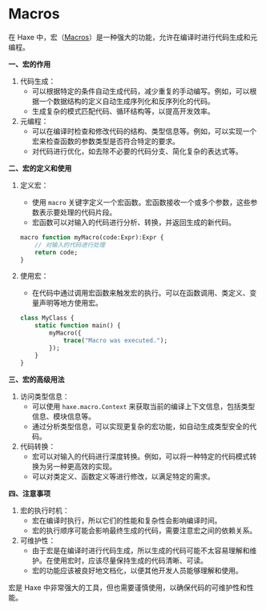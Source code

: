 # Macros

在 Haxe 中，宏（[Macros](https://haxe.org/manual/macro.html)）是一种强大的功能，允许在编译时进行代码生成和元编程。

**一、宏的作用**

1. 代码生成：
   * 可以根据特定的条件自动生成代码，减少重复的手动编写。例如，可以根据一个数据结构的定义自动生成序列化和反序列化的代码。
   * 生成复杂的模式匹配代码、循环结构等，以提高开发效率。
2. 元编程：
   * 可以在编译时检查和修改代码的结构、类型信息等。例如，可以实现一个宏来检查函数的参数类型是否符合特定的要求。
   * 对代码进行优化，如去除不必要的代码分支、简化复杂的表达式等。

**二、宏的定义和使用**

1.  定义宏：

    * 使用 `macro` 关键字定义一个宏函数。宏函数接收一个或多个参数，这些参数表示要处理的代码片段。
    * 宏函数可以对输入的代码进行分析、转换，并返回生成的新代码。

    ```haxe
    macro function myMacro(code:Expr):Expr {
        // 对输入的代码进行处理
        return code;
    }
    ```
2.  使用宏：

    * 在代码中通过调用宏函数来触发宏的执行。可以在函数调用、类定义、变量声明等地方使用宏。

    ```haxe
    class MyClass {
        static function main() {
            myMacro({
                trace("Macro was executed.");
            });
        }
    }
    ```

**三、宏的高级用法**

1. 访问类型信息：
   * 可以使用 `haxe.macro.Context` 来获取当前的编译上下文信息，包括类型信息、模块信息等。
   * 通过分析类型信息，可以实现更复杂的宏功能，如自动生成类型安全的代码。
2. 代码转换：
   * 宏可以对输入的代码进行深度转换。例如，可以将一种特定的代码模式转换为另一种更高效的实现。
   * 可以对类定义、函数定义等进行修改，以满足特定的需求。

**四、注意事项**

1. 宏的执行时机：
   * 宏在编译时执行，所以它们的性能和复杂性会影响编译时间。
   * 宏的执行顺序可能会影响最终生成的代码，需要注意宏之间的依赖关系。
2. 可维护性：
   * 由于宏是在编译时进行代码生成，所以生成的代码可能不太容易理解和维护。在使用宏时，应该尽量保持生成的代码清晰、可读。
   * 宏的功能应该被良好地文档化，以便其他开发人员能够理解和使用。

宏是 Haxe 中非常强大的工具，但也需要谨慎使用，以确保代码的可维护性和性能。
